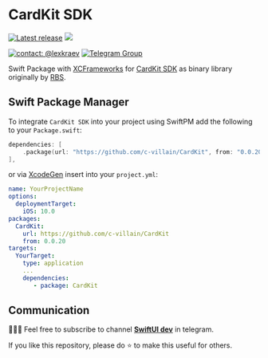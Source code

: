 # CardKit SDK

[![Latest release](https://img.shields.io/github/v/release/c-villain/CardKit?color=brightgreen&label=version)](https://github.com/c-villain/CardKit/releases/latest)
[![](https://img.shields.io/badge/SPM-supported-DE5C43.svg?color=brightgreen)](https://swift.org/package-manager/)


[![contact: @lexkraev](https://img.shields.io/badge/contact-%40lexkraev-blue.svg?style=flat)](https://t.me/lexkraev)
[![Telegram Group](https://img.shields.io/endpoint?color=neon&style=flat-square&url=https%3A%2F%2Ftg.sumanjay.workers.dev%2Fswiftui_dev)](https://telegram.dog/swiftui_dev)

Swift Package with [XCFrameworks](https://github.com/c-villain/CardKit/releases) for [CardKit SDK](https://github.com/Runet-Business-Systems/ios-sdk) as binary library originally by [RBS](https://github.com/Runet-Business-Systems).

## Swift Package Manager

To integrate `CardKit SDK` into your project using SwiftPM add the following to your `Package.swift`:

```swift
dependencies: [
    .package(url: "https://github.com/c-villain/CardKit", from: "0.0.20"),
],
```

or via [XcodeGen](https://github.com/yonaskolb/XcodeGen) insert into your `project.yml`:

```yaml
name: YourProjectName
options:
  deploymentTarget:
    iOS: 10.0
packages:
  CardKit:
    url: https://github.com/c-villain/CardKit
    from: 0.0.20
targets:
  YourTarget:
    type: application
    ...
    dependencies:
       - package: CardKit
```

## Communication

👨🏻‍💻 Feel free to subscribe to channel **[SwiftUI dev](https://t.me/swiftui_dev)** in telegram.

If you like this repository, please do :star: to make this useful for others.
